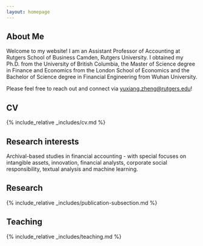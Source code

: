 ```yaml
---
layout: homepage
---
```

## About Me

Welcome to my website! I am an Assistant Professor of Accounting at Rutgers School of Business Camden, Rutgers University. I obtained my Ph.D. from the University of British Columbia, the Master of Science degree in Finance and Economics from the London School of Economics and the Bachelor of Science degree in Financial Engineering from Wuhan University.

Please feel free to reach out and connect via <a href="mailto:yuxiang.zheng@rutgers.edu">yuxiang.zheng@rutgers.edu</a>!

## CV
{% include_relative _includes/cv.md %}

## Research interests
Archival-based studies in financial accounting - with special focuses on intangible assets, innovation, financial analysts, corporate social responsibility, textual analysis and machine learning.

## Research
{% include_relative _includes/publication-subsection.md %}

## Teaching
{% include_relative _includes/teaching.md %}

